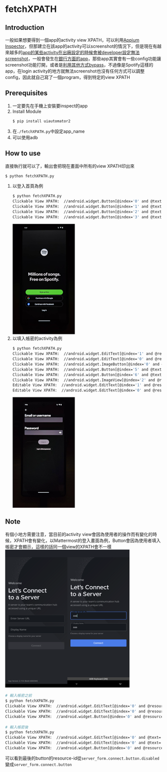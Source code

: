 # fetchXPATH
## Introduction
一般如果想要得到一個app的activity view XPATH，可以利用[Appium Inspector](https://github.com/appium/appium-inspector/releases)，但那建立在該app的activity可以screenshot的情況下，但是現在有越來越多的[app的某些activity在出廠設定的時候會被developer設定無法screenshot](https://www.reddit.com/r/pixel_phones/comments/xbtrg2/disabled_by_your_admin_on_a_screenshot/)，一般會發生在[銀行方面的app](https://www.esunbank.com/zh-tw/about/faq/content?q=mobile/056)，那些app其實會有一些config功能讓screenshot功能打開，或者是[利用其他方式bypass](https://www.softwaretestinghelp.com/fix-for-error-cant-take-screenshot-due-to-security-policy/)，不過像是Spotify這樣的app，在login activity的地方就無法screenshot也沒有任何方式可以調整config，因此就自己寫了一個program，得到特定的view XPATH
## Prerequisites
1. 一定要先在手機上安裝要inspect的app
2. Install Module
    ```bash
    $ pip install uiautomator2
    ```
3. 在`./fetchXPATH.py`中設定app_name
4. 可以使用adb
## How to use
直接執行就可以了，輸出會把現在畫面中所有的view XPATH印出來
```bash
$ python fetchXPATH.py
```
1. 以登入首頁為例
    ```bash
    $ python fetchXPATH.py
    Clickable View XPATH:  //android.widget.Button[@index='0' and @text='Sign up free' and @package='com.spotify.music' and @clickable='true']
    Clickable View XPATH:  //android.widget.Button[@index='1' and @text='Continue with Google' and @package='com.spotify.music' and @clickable='true']        
    Clickable View XPATH:  //android.widget.Button[@index='2' and @text='Continue with Facebook' and @package='com.spotify.music' and @clickable='true']      
    Clickable View XPATH:  //android.widget.Button[@index='3' and @text='Log in' and @package='com.spotify.music' and @clickable='true']
    ```
    <img src="./img/124232_0.jpg" width="200px" />
2. 以填入帳密的activity為例
    ```bash
    $ python fetchXPATH.py
    Clickable View XPATH:  //android.widget.EditText[@index='1' and @resource-id='com.spotify.music:id/username_text' and @package='com.spotify.music' and @clickable='true']
    Clickable View XPATH:  //android.widget.EditText[@index='0' and @resource-id='com.spotify.music:id/password_text' and @package='com.spotify.music' and @clickable='true']
    Clickable View XPATH:  //android.widget.ImageButton[@index='0' and @resource-id='com.spotify.music:id/text_input_end_icon' and @package='com.spotify.music' and @content-desc='Show password' and @clickable='true']
    Clickable View XPATH:  //android.widget.Button[@index='5' and @text='Log in' and @resource-id='com.spotify.music:id/login_button' and @package='com.spotify.music' and @clickable='true']
    Clickable View XPATH:  //android.widget.Button[@index='6' and @text='Log in without password' and @resource-id='com.spotify.music:id/request_magiclink_lower_button' and @package='com.spotify.music' and @clickable='true']
    Clickable View XPATH:  //android.widget.ImageView[@index='2' and @resource-id='com.spotify.music:id/back_button' and @package='com.spotify.music' and @content-desc='Back' and @clickable='true']
    Editable View XPATH:  //android.widget.EditText[@index='1' and @resource-id='com.spotify.music:id/username_text' and @package='com.spotify.music' and @clickable='true']
    Editable View XPATH:  //android.widget.EditText[@index='0' and @resource-id='com.spotify.music:id/password_text' and @package='com.spotify.music' and @clickable='true']
    ```
    <img src="./img/124231_0.jpg" width="200px"/>

## Note
有個小地方需要注意，當目前的activity view會因為使用者的操作而有變化的時候，XPATH會有變化，以Mattermost的登入畫面為例，Button會因為使用者填入帳密才會顯示，這樣的話同一個view的XPATH會不一樣
<img src="./img/圖片1.png" width="400px" />
```bash
# 輸入帳密之前
$ python fetchXPATH.py
Clickable View XPATH:  //android.widget.EditText[@index='0' and @resource-id='server_form.server_url.input' and @package='com.mattermost.rn' and @clickable='true']
Clickable View XPATH:  //android.widget.EditText[@index='0' and @resource-id='server_form.server_display_name.input' and @package='com.mattermost.rn' and @clickable='true']
Clickable View XPATH:  //android.widget.Button[@index='0' and @resource-id='server_form.connect.button.disabled' and @package='com.mattermost.rn' and @content-desc='Connect' and @clickable='true']

# 輸入帳密後
$ python fetchXPATH.py
Clickable View XPATH:  //android.widget.EditText[@index='0' and @text='aaa' and @resource-id='server_form.server_url.input' and @package='com.mattermost.rn' and @clickable='true']
Clickable View XPATH:  //android.widget.EditText[@index='0' and @text='aaa' and @resource-id='server_form.server_display_name.input' and @package='com.mattermost.rn' and @clickable='true']
Clickable View XPATH:  //android.widget.Button[@index='0' and @resource-id='server_form.connect.button' and @package='com.mattermost.rn' and @content-desc='Connect' and @clickable='true']
```
可以看到最後的button的resource-id從`server_form.connect.button.disabled`變成`server_form.connect.button`